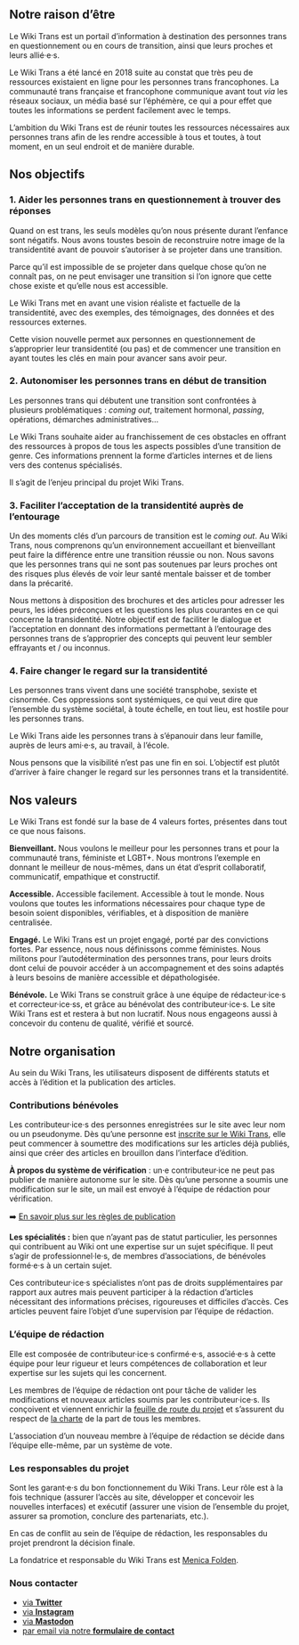
## Notre raison d’être

Le Wiki Trans est un portail d’information à destination des personnes trans en questionnement ou en cours de transition, ainsi que leurs proches et leurs allié·e·s.

Le Wiki Trans a été lancé en 2018 suite au constat que très peu de ressources existaient en ligne pour les personnes trans francophones. La communauté trans française et francophone communique avant tout _via_ les réseaux sociaux, un média basé sur l’éphémère, ce qui a pour effet que toutes les informations se perdent facilement avec le temps.

L’ambition du Wiki Trans est de réunir toutes les ressources nécessaires aux personnes trans afin de les rendre accessible à tous et toutes, à tout moment, en un seul endroit et de manière durable.

## Nos objectifs

### 1. Aider les personnes trans en questionnement à trouver des réponses

Quand on est trans, les seuls modèles qu’on nous présente durant l’enfance sont négatifs. Nous avons toustes besoin de reconstruire notre image de la transidentité avant de pouvoir s’autoriser à se projeter dans une transition.

Parce qu’il est impossible de se projeter dans quelque chose qu’on ne connaît pas, on ne peut envisager une transition si l’on ignore que cette chose existe et qu’elle nous est accessible.

Le Wiki Trans met en avant une vision réaliste et factuelle de la transidentité, avec des exemples, des témoignages, des données et des ressources externes.

Cette vision nouvelle permet aux personnes en questionnement de s’approprier leur transidentité (ou pas) et de commencer une transition en ayant toutes les clés en main pour avancer sans avoir peur.

### 2. Autonomiser les personnes trans en début de transition

Les personnes trans qui débutent une transition sont confrontées à plusieurs problématiques : _coming out_, traitement hormonal, _passing_, opérations, démarches administratives…

Le Wiki Trans souhaite aider au franchissement de ces obstacles en offrant des ressources à propos de tous les aspects possibles d’une transition de genre. Ces informations prennent la forme d’articles internes et de liens vers des contenus spécialisés.

Il s’agit de l’enjeu principal du projet Wiki Trans.

### 3. Faciliter l’acceptation de la transidentité auprès de l’entourage

Un des moments clés d’un parcours de transition est le _coming out_. Au Wiki Trans, nous comprenons qu’un environnement accueillant et bienveillant peut faire la différence entre une transition réussie ou non. Nous savons que les personnes trans qui ne sont pas soutenues par leurs proches ont des risques plus élevés de voir leur santé mentale baisser et de tomber dans la précarité.

Nous mettons à disposition des brochures et des articles pour adresser les peurs, les idées préconçues et les questions les plus courantes en ce qui concerne la transidentité. Notre objectif est de faciliter le dialogue et l’acceptation en donnant des informations permettant à l’entourage des personnes trans de s’approprier des concepts qui peuvent leur sembler effrayants et / ou inconnus.

### 4. Faire changer le regard sur la transidentité

Les personnes trans vivent dans une société transphobe, sexiste et cisnormée. Ces oppressions sont systémiques, ce qui veut dire que l’ensemble du système sociétal, à toute échelle, en tout lieu, est hostile pour les personnes trans.

Le Wiki Trans aide les personnes trans à s’épanouir dans leur famille, auprès de leurs ami·e·s, au travail, à l’école.

Nous pensons que la visibilité n’est pas une fin en soi. L’objectif est plutôt d’arriver à faire changer le regard sur les personnes trans et la transidentité.

## Nos valeurs

Le Wiki Trans est fondé sur la base de 4 valeurs fortes, présentes dans tout ce que nous faisons.

**Bienveillant.** Nous voulons le meilleur pour les personnes trans et pour la communauté trans, féministe et LGBT+. Nous montrons l’exemple en donnant le meilleur de nous-mêmes, dans un état d’esprit collaboratif, communicatif, empathique et constructif.

**Accessible.** Accessible facilement. Accessible à tout le monde. Nous voulons que toutes les informations nécessaires pour chaque type de besoin soient disponibles, vérifiables, et à disposition de manière centralisée.

**Engagé.** Le Wiki Trans est un projet engagé, porté par des convictions fortes. Par essence, nous nous définissons comme féministes. Nous militons pour l’autodétermination des personnes trans, pour leurs droits dont celui de pouvoir accéder à un accompagnement et des soins adaptés à leurs besoins de manière accessible et dépathologisée.

**Bénévole.** Le Wiki Trans se construit grâce à une équipe de rédacteur·ice·s et correcteur·ice·ss, et grâce au bénévolat des contributeur·ice·s. Le site Wiki Trans est et restera à but non lucratif. Nous nous engageons aussi à concevoir du contenu de qualité, vérifié et sourcé.

## Notre organisation

Au sein du Wiki Trans, les utilisateurs disposent de différents statuts et accès à l’édition et la publication des articles.

### Contributions bénévoles

Les contributeur·ice·s des personnes enregistrées sur le site avec leur nom ou un pseudonyme. Dès qu’une personne est [inscrite sur le Wiki Trans](https://wikitrans.co/contribuez-au-wiki-trans/), elle peut commencer à soumettre des modifications sur les articles déjà publiés, ainsi que créer des articles en brouillon dans l’interface d’édition.

**À propos du système de vérification** : un·e contributeur·ice ne peut pas publier de manière autonome sur le site. Dès qu’une personne a soumis une modification sur le site, un mail est envoyé à l’équipe de rédaction pour vérification.

➡️ [En savoir plus sur les règles de publication](https://wikitrans.co/charte/)

**Les spécialités :** bien que n’ayant pas de statut particulier, les personnes qui contribuent au Wiki ont une expertise sur un sujet spécifique. Il peut s’agir de professionnel·le·s, de membres d’associations, de bénévoles formé·e·s à un certain sujet.

Ces contributeur·ice·s spécialistes n’ont pas de droits supplémentaires par rapport aux autres mais peuvent participer à la rédaction d’articles nécessitant des informations précises, rigoureuses et difficiles d’accès. Ces articles peuvent faire l’objet d’une supervision par l’équipe de rédaction.

### L’équipe de rédaction

Elle est composée de contributeur·ice·s confirmé·e·s, associé·e·s à cette équipe pour leur rigueur et leurs compétences de collaboration et leur expertise sur les sujets qui les concernent.

Les membres de l’équipe de rédaction ont pour tâche de valider les modifications et nouveaux articles soumis par les contributeur·ice·s. Ils conçoivent et viennent enrichir la [feuille de route du projet](https://wikitrans.co/feuille-de-route/) et s’assurent du respect de [la charte](https://wikitrans.co/charte/) de la part de tous les membres.

L’association d’un nouveau membre à l’équipe de rédaction se décide dans l’équipe elle-même, par un système de vote.

### Les responsables du projet

Sont les garant·e·s du bon fonctionnement du Wiki Trans. Leur rôle est à la fois technique (assurer l’accès au site, développer et concevoir les nouvelles interfaces) et exécutif (assurer une vision de l’ensemble du projet, assurer sa promotion, conclure des partenariats, etc.).

En cas de conflit au sein de l’équipe de rédaction, les responsables du projet prendront la décision finale.

La fondatrice et responsable du Wiki Trans est [Menica Folden](https://twitter.com/MenicaFolden).

### Nous contacter

- [via **Twitter**](https://twitter.com/wiki_trans)
- [via **Instagram**](https://www.instagram.com/wikitrans.co/)
- [via **Mastodon**](https://eldritch.cafe/@wikitrans)
- [par email via notre **formulaire de contact**](https://wikitrans.co/contact)